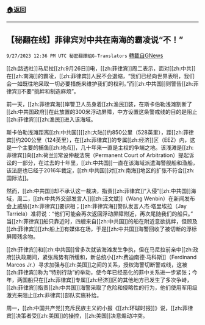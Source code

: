 ###  [:house:返回](README.md)
---


## 【秘翻在线】菲律宾对中共在南海的霸凌说“不！”
`9/27/2023 12:36 PM UTC 秘密翻譯組G-Translators` [轉載自GNews](https://gnews.org/articles/1747308)

[[zh:路透社]]马尼拉[[zh:9月26日]]电，[[zh:菲律宾]]周二表示，面对[[zh:中共]]在[[zh:南海]]的霸凌，[[zh:菲律宾]]人民不会退缩，“我们已经向世界表明，我们会一如既往地采取一切必要措施来维护我们的权利。”而[[zh:中共国]]则警告[[zh:菲律宾]]不要“挑衅和制造麻烦”。

前一天，[[zh:菲律宾海]]岸警卫人员身着[[zh:渔民]]装，在斯卡伯勒浅滩割断了[[zh:中共国政府]]在此放置的300米浮动屏障，中方设置这条警戒线的目的是阻止[[zh:菲律宾]][[zh:渔民]]进入该海域。

斯卡伯勒浅滩距离[[zh:中共国]][[zh:大陆]]约850公里（528英里），距[[zh:菲律宾]]约200公里（124英里），在[[zh:菲律宾]]的专属[[zh:经济]]区（EEZ）内，这是一个主要的捕鱼[[zh:地点]]，几十年来一直是主权的争端之地。该浅滩是[[zh:菲律宾]]向[[zh:荷兰]]常设仲裁法院（Permanent Court of Arbitration）提起诉讼的一部分，在过去的十年里，[[zh:中共国]]一直在该海域派遣海警舰船和渔船，该法庭也已经于2016年裁定，[[zh:中共国]]对[[zh:南海]]地区的扩张不符合[[zh:国际法]]。

然而，[[zh:中共国]]却不承认这一裁决，指责[[zh:菲律宾]]“入侵”[[zh:中共国]]海域，周二，[[zh:中共外交部发言人]][[zh:汪文斌]]（Wang Wenbin）在新闻发布会上威胁[[zh:菲律宾]]要识相；[[zh:菲律宾海]]警队发言人杰·塔里埃拉（Jay Tarriela）准将说：“他们可能会再次返回浮动屏障附近，再次尾随我们的船只。” 当[[zh:菲律宾]]船只靠近时，四艘来自[[zh:中共国]]的船在附近意欲挑衅，但顾及[[zh:菲律宾]][[zh:船上]]有媒体在场，于是[[zh:中共国]]海警回收了被切断的浮标屏障残余物。

[[zh:菲律宾]]和[[zh:中共国]]曾多次就该海滩发生争执，但在马尼拉前亲中[[zh:政府]]执政期间，紧张局势有所缓和，新总统小[[zh:费迪南德·马科斯]]（Ferdinand Marcos Jr.）寻求加强与[[zh:美国]]之间的关系，授权海警切断警戒线，这被[[zh:菲律宾]]称为“特别行动”的举动，使今年已经恶化的菲中关系进一步紧张；今年，两国船只在[[zh:菲律宾]]专属[[zh:经济]]区的其他地方已发生了多次争峙，[[zh:菲律宾]]指责[[zh:中共国]]海警采取了危险和侵略性的行为，他们使用军用级激光来阻止[[zh:菲律宾]]部队实施补给。

周一，[[zh:中国共产党]]充斥民族主义的小报《[[zh:环球时报]]》说，[[zh:菲律宾]]决策者受[[zh:美国]]的操控，[[zh:美国]]决意煽动冲突。

